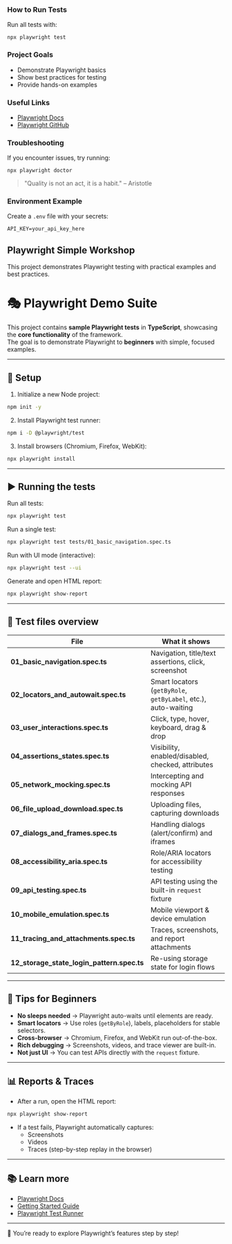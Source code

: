 ### How to Run Tests

Run all tests with:

```
npx playwright test
```
### Project Goals

- Demonstrate Playwright basics
- Show best practices for testing
- Provide hands-on examples
### Useful Links

- [Playwright Docs](https://playwright.dev/docs/intro)
- [Playwright GitHub](https://github.com/microsoft/playwright)
### Troubleshooting

If you encounter issues, try running:

```
npx playwright doctor
```
> "Quality is not an act, it is a habit." – Aristotle
### Environment Example

Create a `.env` file with your secrets:

```
API_KEY=your_api_key_here
```
## Playwright Simple Workshop

This project demonstrates Playwright testing with practical examples and best practices.
# 🎭 Playwright Demo Suite

This project contains **sample Playwright tests** in **TypeScript**, showcasing the **core functionality** of the framework.  
The goal is to demonstrate Playwright to **beginners** with simple, focused examples.

---

## 🚀 Setup

1. Initialize a new Node project:

```bash
npm init -y
```

2. Install Playwright test runner:

```bash
npm i -D @playwright/test
```

3. Install browsers (Chromium, Firefox, WebKit):

```bash
npx playwright install
```

---

## ▶️ Running the tests

Run all tests:

```bash
npx playwright test
```

Run a single test:

```bash
npx playwright test tests/01_basic_navigation.spec.ts
```

Run with UI mode (interactive):

```bash
npx playwright test --ui
```

Generate and open HTML report:

```bash
npx playwright show-report
```

---

## 📂 Test files overview

| File | What it shows |
|------|---------------|
| **01_basic_navigation.spec.ts** | Navigation, title/text assertions, click, screenshot |
| **02_locators_and_autowait.spec.ts** | Smart locators (`getByRole`, `getByLabel`, etc.), auto-waiting |
| **03_user_interactions.spec.ts** | Click, type, hover, keyboard, drag & drop |
| **04_assertions_states.spec.ts** | Visibility, enabled/disabled, checked, attributes |
| **05_network_mocking.spec.ts** | Intercepting and mocking API responses |
| **06_file_upload_download.spec.ts** | Uploading files, capturing downloads |
| **07_dialogs_and_frames.spec.ts** | Handling dialogs (alert/confirm) and iframes |
| **08_accessibility_aria.spec.ts** | Role/ARIA locators for accessibility testing |
| **09_api_testing.spec.ts** | API testing using the built-in `request` fixture |
| **10_mobile_emulation.spec.ts** | Mobile viewport & device emulation |
| **11_tracing_and_attachments.spec.ts** | Traces, screenshots, and report attachments |
| **12_storage_state_login_pattern.spec.ts** | Re-using storage state for login flows |

---

## 🌟 Tips for Beginners

- **No sleeps needed** → Playwright auto-waits until elements are ready.  
- **Smart locators** → Use roles (`getByRole`), labels, placeholders for stable selectors.  
- **Cross-browser** → Chromium, Firefox, and WebKit run out-of-the-box.  
- **Rich debugging** → Screenshots, videos, and trace viewer are built-in.  
- **Not just UI** → You can test APIs directly with the `request` fixture.  

---

## 📊 Reports & Traces

- After a run, open the HTML report:

```bash
npx playwright show-report
```

- If a test fails, Playwright automatically captures:
  - Screenshots
  - Videos
  - Traces (step-by-step replay in the browser)

---

## 📚 Learn more

- [Playwright Docs](https://playwright.dev/docs/intro)  
- [Getting Started Guide](https://playwright.dev/docs/intro#first-test)  
- [Playwright Test Runner](https://playwright.dev/docs/test-intro)  

---

🎉 You’re ready to explore Playwright’s features step by step!
